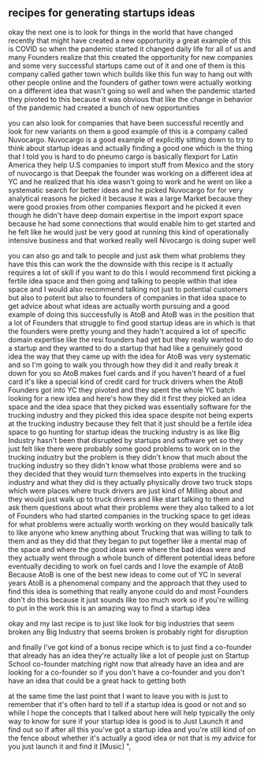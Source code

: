 ## recipes for generating startups ideas



okay the next one is to look for things in the world that have changed recently that might have created a new opportunity a great example of this is COVID so when the pandemic started it changed daily life for all of us and many Founders realize that this created the opportunity for new companies and some very successful startups came out of it and one of them is this company called gather town which builds like this fun way to hang out with other people online and the founders of gather town were actually working on a different idea that wasn't going so well and when the pandemic started they pivoted to this because it was obvious that like the change in behavior of the pandemic had created a bunch of new opportunities 

you can also look for companies that have been successful recently and look for new variants on them a good example of this is a company called Nuvocargo. Nuvocargo is a good example of explicitly sitting down to try to think about startup ideas and actually finding a good one which is the thing that I told you is hard to do pneumo cargo is basically flexport for Latin America they help U.S companies to import stuff from Mexico and the story of nuvocargo is that Deepak the founder was working on a different idea at YC and he realized that his idea wasn't going to work and he went on like a systematic search for better ideas and he picked Nuvocargo for for very analytical reasons he picked it because it was a large Market because they were good proxies from other companies flexport and he picked it even though he didn't have deep domain expertise in the import export space because he had some connections that would enable him to get started and he felt like he would just be very good at running this kind of operationally intensive business and that worked really well Nivocargo is doing super well 

you can also go and talk to people and just ask them what problems they have this this can work the the downside with this recipe is it actually requires a lot of skill if you want to do this I would recommend first picking a fertile idea space and then going and talking to people within that idea space and I would also recommend talking not just to potential customers but also to potent but also to founders of companies in that idea space to get advice about what ideas are actually worth pursuing and a good example of doing this successfully is AtoB and AtoB was in the position that a lot of Founders that struggle to find good startup ideas are in which is that the founders were pretty young and they hadn't acquired a lot of specific domain expertise like the resi founders had yet but they really wanted to do a startup and they wanted to do a startup that had like a genuinely good idea the way that they came up with the idea for AtoB was very systematic and so I'm going to walk you through how they did it and really break it down for you so AtoB makes fuel cards and if you haven't heard of a fuel card it's like a special kind of credit card for truck drivers when the AtoB Founders got into YC they pivoted and they spent the whole YC batch looking for a new idea and here's how they did it first they picked an idea space and the idea space that they picked was essentially software for the trucking industry and they picked this idea space despite not being experts at the trucking industry because they felt that it just should be a fertile idea space to go hunting for startup ideas the trucking industry is as like Big Industry hasn't been that disrupted by startups and software yet so they just felt like there were probably some good problems to work on in the trucking industry but the problem is they didn't know that much about the trucking industry so they didn't know what those problems were and so they decided that they would turn themselves into experts in the trucking industry and what they did is they actually physically drove two truck stops which were places where truck drivers are just kind of Milling about and they would just walk up to truck drivers and like start talking to them and ask them questions about what their problems were they also talked to a lot of Founders who had started companies in the trucking space to get ideas for what problems were actually worth working on they would basically talk to like anyone who knew anything about Trucking that was willing to talk to them and as they did that they began to put together like a mental map of the space and where the good ideas were where the bad ideas were and they actually went through a whole bunch of different potential ideas before eventually deciding to work on fuel cards and I love the example of AtoB Because AtoB is one of the best new ideas to come out of YC in several years AtoB is a phenomenal company and the approach that they used to find this idea is something that really anyone could do and most Founders don't do this because it just sounds like too much work so if you're willing to put in the work this is an amazing way to find a startup idea 

okay and my last recipe is to just like look for big industries that seem broken any Big Industry that seems broken is probably right for disruption 

and finally I've got kind of a bonus recipe which is to just find a co-founder that already has an idea they're actually like a lot of people just on Startup School co-founder matching right now that already have an idea and are looking for a co-founder so if you don't have a co-founder and you don't have an idea that could be a great hack to getting both 

at the same time the last point that I want to leave you with is just to remember that it's often hard to tell if a startup idea is good or not and so while I hope the concepts that I talked about here will help typically the only way to know for sure if your startup idea is good is to Just Launch it and find out so if after all this you've got a startup idea and you're still kind of on the fence about whether it's actually a good idea or not that is my advice for you just launch it and find it [Music] ",